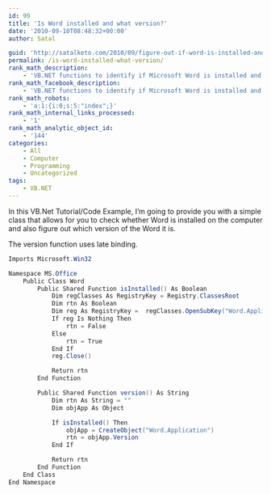 ```yaml
---
id: 99
title: 'Is Word installed and what version?'
date: '2010-09-10T08:48:32+00:00'
author: Satal

guid: 'http://satalketo.com/2010/09/figure-out-if-word-is-installed-and-what-version-it-is/'
permalink: /is-word-installed-what-version/
rank_math_description:
    - 'VB.NET functions to identify if Microsoft Word is installed and what version of Word it is'
rank_math_facebook_description:
    - 'VB.NET functions to identify if Microsoft Word is installed and what version of Word it is'
rank_math_robots:
    - 'a:1:{i:0;s:5:"index";}'
rank_math_internal_links_processed:
    - '1'
rank_math_analytic_object_id:
    - '144'
categories:
    - All
    - Computer
    - Programming
    - Uncategorized
tags:
    - VB.NET
---
```


In this VB.Net Tutorial/Code Example, I’m going to provide you with a simple class that allows for you to check whether Word is installed on the computer and also figure out which version of the Word it is.

The version function uses late binding.

```csharp
Imports Microsoft.Win32

Namespace MS.Office
    Public Class Word
        Public Shared Function isInstalled() As Boolean
            Dim regClasses As RegistryKey = Registry.ClassesRoot
            Dim rtn As Boolean
            Dim reg As RegistryKey =  regClasses.OpenSubKey("Word.Application")
            If reg Is Nothing Then
                rtn = False
            Else
                rtn = True
            End If
            reg.Close()

            Return rtn
        End Function

        Public Shared Function version() As String
            Dim rtn As String = ""
            Dim objApp As Object

            If isInstalled() Then
                objApp = CreateObject("Word.Application")
                rtn = objApp.Version
            End If

            Return rtn
        End Function
    End Class
End Namespace
```